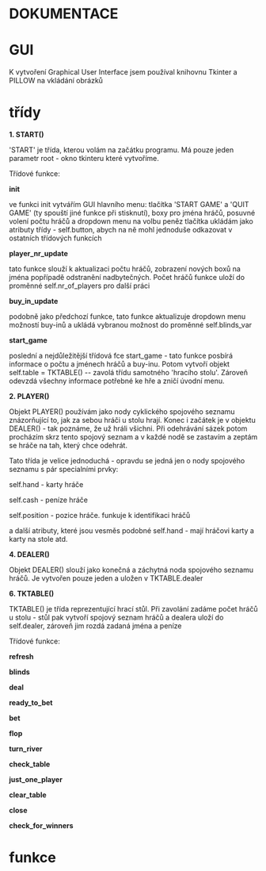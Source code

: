 # DOKUMENTACE

# GUI
K vytvoření Graphical User Interface jsem používal knihovnu Tkinter a PILLOW na vkládání obrázků



# třídy
**1. START()**
   
   'START' je třída, kterou volám na začátku programu. Má pouze jeden parametr root - okno tkinteru které vytvoříme.
   
   Třídové funkce:
   
   **__init__**
   
   ve funkci init vytvářím GUI hlavního menu: tlačítka 'START GAME' a 'QUIT GAME' (ty spouští jiné funkce při stisknutí), boxy pro jména hráčů, posuvné volení počtu hráčů a dropdown menu na volbu peněz
   tlačítka ukládám jako atributy třídy - self.button, abych na ně mohl jednoduše odkazovat v ostatních třídových funkcích

   **player_nr_update**

   tato funkce slouží k aktualizaci počtu hráčů, zobrazení nových boxů na jména popřípadě odstranění nadbytečných. Počet hráčů funkce uloží do proměnné self.nr_of_players pro další práci

   **buy_in_update**

   podobně jako předchozí funkce, tato funkce aktualizuje dropdown menu možností buy-inů a ukládá vybranou možnost do proměnné self.blinds_var

   **start_game**

   poslední a nejdůležitější třídová fce start_game - tato funkce posbírá informace o počtu a jménech hráčů a buy-inu. Potom vytvoří objekt self.table = TKTABLE() -- zavolá třídu samotného 'hracího stolu'. Zároveň odevzdá všechny informace potřebné ke hře a zničí úvodní menu.

**2. PLAYER()**

Objekt PLAYER() používám jako nody cyklického spojového seznamu znázorňující to, jak za sebou hráči u stolu hrají. Konec i začátek je v objektu DEALER() - tak poznáme, že už hráli všichni. Při odehrávání sázek potom procházím skrz tento spojový seznam a v každé nodě se zastavím a zeptám se hráče na tah, který chce odehrát.

Tato třída je velice jednoduchá - opravdu se jedná jen o nody spojového seznamu s pár specialními prvky:

   self.hand - karty hráče

   self.cash - peníze hráče

   self.position - pozice hráče. funkuje k identifikaci hráčů

   a další atributy, které jsou vesměs podobné self.hand - mají hráčovi karty a karty na stole atd.

**4. DEALER()**

Objekt DEALER() slouží jako konečná a záchytná noda spojového seznamu hráčů. Je vytvořen pouze jeden a uložen v TKTABLE.dealer
   
**6. TKTABLE()**

TKTABLE() je třída reprezentující hrací stůl. Při zavolání zadáme počet hráčů u stolu - stůl pak vytvoří spojový seznam hráčů a dealera uloží do self.dealer, zároveň jim rozdá zadaná jména a peníze

Třídové funkce:

   **refresh**


   **blinds**

   **deal**

   **ready_to_bet**

   **bet**

   **flop**

   **turn_river**

   **check_table**

   **just_one_player**

   **clear_table**

   **close**

   **check_for_winners**



# funkce


# 
